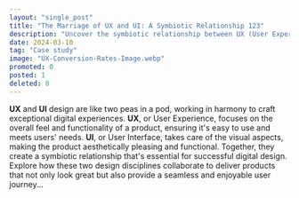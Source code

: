 ```yaml
---
layout: "single_post"
title: "The Marriage of UX and UI: A Symbiotic Relationship 123"
description: "Uncover the symbiotic relationship between UX (User Experience) and UI (User Interface) design and how they work in harmony to create exceptional digital experiences. 123213"
date: 2024-03-10
tag: "Case study"
image: "UX-Conversion-Rates-Image.webp"
promoted: 0
posted: 1
deleted: 0
---
```


<p style="text-align: left;">
<strong>UX</strong> and <strong>UI</strong> design are like two peas in a pod, working in harmony to craft exceptional digital experiences. <strong>UX</strong>, or User Experience, focuses on the overall feel and functionality of a product, ensuring it's easy to use and meets users' needs. <strong>UI</strong>, or User Interface, takes care of the visual aspects, making the product aesthetically pleasing and functional. Together, they create a symbiotic relationship that's essential for successful digital design. Explore how these two design disciplines collaborate to deliver products that not only look great but also provide a seamless and enjoyable user journey...
</p>